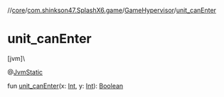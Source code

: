 //[core](../../../index.md)/[com.shinkson47.SplashX6.game](../index.md)/[GameHypervisor](index.md)/[unit_canEnter](unit_can-enter.md)

# unit_canEnter

[jvm]\

@[JvmStatic](https://kotlinlang.org/api/latest/jvm/stdlib/kotlin.jvm/-jvm-static/index.html)

fun [unit_canEnter](unit_can-enter.md)(x: [Int](https://kotlinlang.org/api/latest/jvm/stdlib/kotlin/-int/index.html), y: [Int](https://kotlinlang.org/api/latest/jvm/stdlib/kotlin/-int/index.html)): [Boolean](https://kotlinlang.org/api/latest/jvm/stdlib/kotlin/-boolean/index.html)
